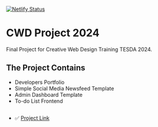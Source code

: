 [![Netlify Status](https://api.netlify.com/api/v1/badges/29edcc81-0884-4943-bb5d-d82ab6995ba3/deploy-status)](https://app.netlify.com/sites/sam-portfolio-725/deploys)

# CWD Project 2024

Final Project for Creative Web Design Training TESDA 2024.



## The Project Contains
- Developers Portfolio
- Simple Social Media Newsfeed Template
- Admin Dashboard Template
- To-do List Frontend

##
- ✅ [Project Link](https://telecall-cwd-b43-sam-portfolio.netlify.app)
